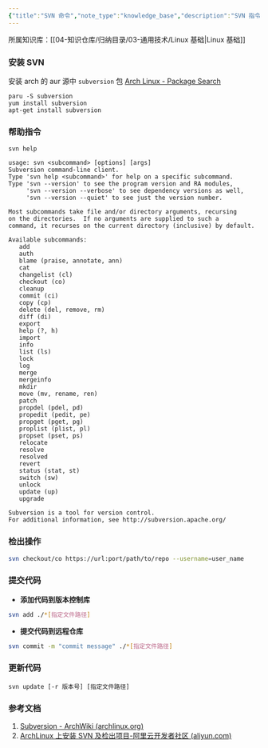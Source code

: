 ```yaml
---
{"title":"SVN 命令","note_type":"knowledge_base","description":"SVN 指令的使用方法","tags":["linux","SVN"],"create_time":"2024-08-12","update_time":"2025-02-19","dg-home":false,"dg-publish":true,"aliase":null,"root":"Linux 基础","permalink":"/04-知识仓库/知识单元/03-通用技术/Linux 基础/SVN 命令/","dgPassFrontmatter":true,"noteIcon":"","created":"2024-08-12","updated":"2025-02-19"}
---
```



所属知识库：[[04-知识仓库/归纳目录/03-通用技术/Linux 基础\|Linux 基础]]

### 安装 SVN

安装 arch 的 aur 源中 `subversion` 包 [Arch Linux - Package Search](https://archlinux.org/packages/?name=subversion)

```
paru -S subversion
yum install subversion
apt-get install subversion
```

### 帮助指令

`svn help`

```
usage: svn <subcommand> [options] [args]
Subversion command-line client.
Type 'svn help <subcommand>' for help on a specific subcommand.
Type 'svn --version' to see the program version and RA modules,
     'svn --version --verbose' to see dependency versions as well,
     'svn --version --quiet' to see just the version number.

Most subcommands take file and/or directory arguments, recursing
on the directories.  If no arguments are supplied to such a
command, it recurses on the current directory (inclusive) by default.

Available subcommands:
   add
   auth
   blame (praise, annotate, ann)
   cat
   changelist (cl)
   checkout (co)
   cleanup
   commit (ci)
   copy (cp)
   delete (del, remove, rm)
   diff (di)
   export
   help (?, h)
   import
   info
   list (ls)
   lock
   log
   merge
   mergeinfo
   mkdir
   move (mv, rename, ren)
   patch
   propdel (pdel, pd)
   propedit (pedit, pe)
   propget (pget, pg)
   proplist (plist, pl)
   propset (pset, ps)
   relocate
   resolve
   resolved
   revert
   status (stat, st)
   switch (sw)
   unlock
   update (up)
   upgrade

Subversion is a tool for version control.
For additional information, see http://subversion.apache.org/
```

### 检出操作

```bash
svn checkout/co https://url:port/path/to/repo --username=user_name
```

### 提交代码

- **添加代码到版本控制库**

```bash
svn add ./*[指定文件路径]
```

- **提交代码到远程仓库**

```bash
svn commit -m "commit message" ./*[指定文件路径]
```

### 更新代码

```
svn update [-r 版本号] [指定文件路径]
```

### 参考文档

1. [Subversion - ArchWiki (archlinux.org)](https://wiki.archlinux.org/title/Subversion#Create_a_repository)
2. [ArchLinux 上安装 SVN 及检出项目-阿里云开发者社区 (aliyun.com)](https://developer.aliyun.com/article/288076)
